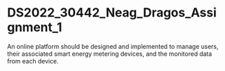 # DS2022_30442_Neag_Dragos_Assignment_1
An online platform should be designed and implemented to manage users, their associated smart energy metering devices, and the monitored data from each device. 
